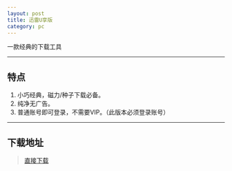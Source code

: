```yaml
---
layout: post
title: 迅雷U享版 
category: pc
---
```

一款经典的下载工具

---

## 特点

1. 小巧经典，磁力/种子下载必备。
2. 纯净无广告。
3. 普通账号即可登录，不需要VIP。（此版本必须登录账号）


---


## 下载地址

> [直接下载](https://raw.githubusercontent.com/dagaoya/download/master/PC/迅雷U享版+v3.1.8.440.exe)

